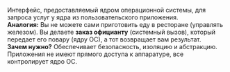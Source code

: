 Интерфейс, предоставляемый ядром операционной системы, для запроса услуг у ядра из пользовательского приложения.  
**Аналогия:** Вы не можете сами приготовить еду в ресторане (управлять железом). Вы делаете **заказ официанту** (системный вызов), который передает его повару (ядру ОС), а тот возвращает вам результат.  
**Зачем нужно?** Обеспечивает безопасность, изоляцию и абстракцию. Приложения не имеют прямого доступа к аппаратуре, все контролирует ядро ОС.